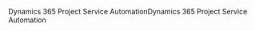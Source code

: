 <span data-ttu-id="862f4-101">Dynamics 365 Project Service Automation</span><span class="sxs-lookup"><span data-stu-id="862f4-101">Dynamics 365 Project Service Automation</span></span>
